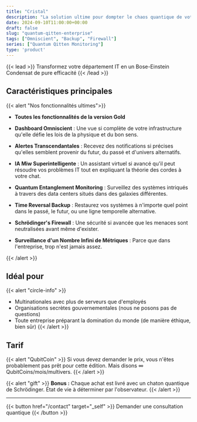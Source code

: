 ```yaml
---
title: "Cristal"
description: "La solution ultime pour dompter le chaos quantique de votre empire IT"
date: 2024-09-10T11:00:00+00:00
draft: false
slug: "quantum-qitten-enterprise"
tags: ["Omniscient", "Backup", "Firewall"]
series: ["Quantum Qitten Monitoring"]
type: 'product'
---
```


{{< lead >}}
Transformez votre département IT en un Bose-Einstein Condensat de pure efficacité
{{< /lead >}}

## Caractéristiques principales

{{< alert "Nos fonctionnalités ultimes">}}

- **Toutes les fonctionnalités de la version Gold** 

- **Dashboard Omniscient** : Une vue si complète de votre infrastructure qu'elle défie les lois de la physique et du bon sens.

- **Alertes Transcendantales** : Recevez des notifications si précises qu'elles semblent provenir du futur, du passé et d'univers alternatifs.

- **IA Miw Superintelligente** : Un assistant virtuel si avancé qu'il peut résoudre vos problèmes IT tout en expliquant la théorie des cordes à votre chat.

- **Quantum Entanglement Monitoring** : Surveillez des systèmes intriqués à travers des data centers situés dans des galaxies différentes.

- **Time Reversal Backup** : Restaurez vos systèmes à n'importe quel point dans le passé, le futur, ou une ligne temporelle alternative.

- **Schrödinger's Firewall** : Une sécurité si avancée que les menaces sont neutralisées avant même d'exister.

- **Surveillance d'un Nombre Infini de Métriques** : Parce que dans l'entreprise, trop n'est jamais assez.

{{< /alert >}}

## Idéal pour

{{< alert "circle-info" >}}
- Multinationales avec plus de serveurs que d'employés
- Organisations secrètes gouvernementales (nous ne posons pas de questions)
- Toute entreprise préparant la domination du monde (de manière éthique, bien sûr)
{{< /alert >}}

## Tarif

{{< alert "QubitCoin" >}}
Si vous devez demander le prix, vous n'êtes probablement pas prêt pour cette édition. Mais disons ∞ QubitCoins/mois/multivers.
{{< /alert >}}

{{< alert "gift" >}}
**Bonus :** Chaque achat est livré avec un chaton quantique de Schrödinger. État de vie à déterminer par l'observateur.
{{< /alert >}}

---

{{< button href="/contact" target="_self" >}}
Demander une consultation quantique
{{< /button >}}